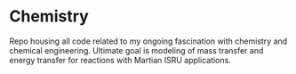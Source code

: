 # Chemistry
Repo housing all code related to my ongoing fascination with chemistry and chemical engineering. Ultimate goal is modeling of mass transfer and energy transfer for reactions with Martian ISRU applications.
